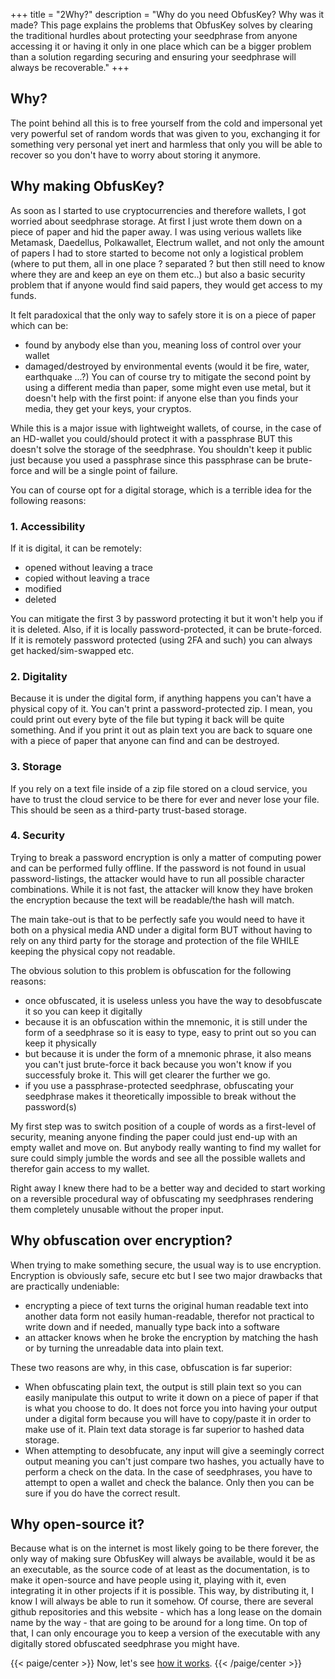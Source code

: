 +++
title = "2Why?"
description = "Why do you need ObfusKey? Why was it made? This page explains the problems that ObfusKey solves by clearing the traditional hurdles about protecting your seedphrase from anyone accessing it or having it only in one place which can be a bigger problem than a solution regarding securing and ensuring your seedphrase will always be recoverable."
+++

## Why?

The point behind all this is to free yourself from the cold and impersonal yet very powerful set of random words that was given to you, exchanging it for something very personal yet inert and harmless that only you will be able to recover so you don't have to worry about storing it anymore.

## Why making ObfusKey?

As soon as I started to use cryptocurrencies and therefore wallets, I got worried about seedphrase storage. At first I just wrote them down on a piece of paper and hid the paper away. I was using verious wallets like Metamask, Daedellus, Polkawallet, Electrum wallet, and not only the amount of papers I had to store started to become not only a logistical problem (where to put them, all in one place ? separated ? but then still need to know where they are and keep an eye on them etc..) but also a basic security problem that if anyone would find said papers, they would get access to my funds.

It felt paradoxical that the only way to safely store it is on a piece of paper which can be:
- found by anybody else than you, meaning loss of control over your wallet
- damaged/destroyed by environmental events (would it be fire, water, earthquake ...?)
You can of course try to mitigate the second point by using a different media than paper, some might even use metal, but it doesn't help with the first point: if anyone else than you finds your media, they get your keys, your cryptos.

While this is a major issue with lightweight wallets, of course, in the case of an HD-wallet you could/should protect it with a passphrase BUT this doesn't solve the storage of the seedphrase. You shouldn't keep it public just because you used a passphrase since this passphrase can be brute-force and will be a single point of failure.

You can of course opt for a digital storage, which is a terrible idea for the following reasons:
  
### 1. Accessibility
If it is digital, it can be remotely:
- opened without leaving a trace
- copied without leaving a trace
- modified
- deleted


You can mitigate the first 3 by password protecting it but it won't help you if it is deleted. Also, if it is locally password-protected, it can be brute-forced. If it is remotely password protected (using 2FA and such) you can always get hacked/sim-swapped etc.
  
### 2. Digitality
Because it is under the digital form, if anything happens you can't have a physical copy of it. You can't print a password-protected zip. I mean, you could print out every byte of the file but typing it back will be quite something. And if you print it out as plain text you are back to square one with a piece of paper that anyone can find and can be destroyed.
  
### 3. Storage
If you rely on a text file inside of a zip file stored on a cloud service, you have to trust the cloud service to be there for ever and never lose your file. This should be seen as a third-party trust-based storage.
  
### 4. Security
Trying to break a password encryption is only a matter of computing power and can be performed fully offline. If the password is not found in usual password-listings, the attacker would have to run all possible character combinations. While it is not fast, the attacker will know they have broken the encryption because the text will be readable/the hash will match.
  
The main take-out is that to be perfectly safe you would need to have it both on a physical media AND under a digital form BUT without having to rely on any third party for the storage and protection of the file WHILE keeping the physical copy not readable.

The obvious solution to this problem is obfuscation for the following reasons:
- once obfuscated, it is useless unless you have the way to desobfuscate it so you can keep it digitally
- because it is an obfuscation within the mnemonic, it is still under the form of a seedphrase so it is easy to type, easy to print out so you can keep it physically
- but because it is under the form of a mnemonic phrase, it also means you can't just brute-force it back because you won't know if you successfuly broke it. This will get clearer the further we go.
- if you use a passphrase-protected seedphrase, obfuscating your seedphrase makes it theoretically impossible to break without the password(s)


My first step was to switch position of a couple of words as a first-level of security, meaning anyone finding the paper could just end-up with an empty wallet and move on. But anybody really wanting to find my wallet for sure could simply jumble the words and see all the possible wallets and therefor gain access to my wallet.

Right away I knew there had to be a better way and decided to start working on a reversible procedural way of obfuscating my seedphrases rendering them completely unusable without the proper input.

## Why obfuscation over encryption?

When trying to make something secure, the usual way is to use encryption. Encryption is obviously safe, secure etc but I see two major drawbacks that are practically undeniable:
- encrypting a piece of text turns the original human readable text into another data form not easily human-readable, therefor not practical to write down and if needed, manually type back into a software
- an attacker knows when he broke the encryption by matching the hash or by turning the unreadable data into plain text.

These two reasons are why, in this case, obfuscation is far superior:
- When obfuscating plain text, the output is still plain text so you can easily manipulate this output to write it down on a piece of paper if that is what you choose to do. It does not force you into having your output under a digital form because you will have to copy/paste it in order to make use of it. Plain text data storage is far superior to  hashed data storage.
- When attempting to desobfucate, any input will give a seemingly correct output meaning you can't just compare two hashes, you actually have to perform a check on the data. In the case of seedphrases, you have to attempt to open a wallet and check the balance. Only then you can be sure if you do have the correct result.

## Why open-source it?

Because what is on the internet is most likely going to be there forever, the only way of making sure ObfusKey will always be available, would it be as an executable, as the source code of at least as the documentation, is to make it open-source and have people using it, playing with it, even integrating it in other projects if it is possible. This way, by distributing it, I know I will always be able to run it somehow. Of course, there are several github repositories and this website - which has a long lease on the domain name by the way - that are going to be around for a long time. On top of that, I can only encourage you to keep a version of the executable with any digitally stored obfuscated seedphrase you might have.


{{< paige/center >}}
Now, let's see [how it works](../3how).
{{< /paige/center >}}

